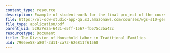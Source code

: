 ```yaml
---
content_type: resource
description: Example of student work for the final project of the course.
file: https://ol-ocw-studio-app-qa.s3.amazonaws.com/courses/wgs-s10-gender-power-leadership-and-the-workplace-spring-2014/7966ee58a80f3d11ca73626811f61568_MITWGS_S10S14_fin_labor.pdf
file_type: application/pdf
parent_uid: 529a7e2a-6431-e5ff-1567-fb575c3ba42c
resourcetype: Document
title: The Division of Household Labor in Traditional Families
uid: 7966ee58-a80f-3d11-ca73-626811f61568
---
```

